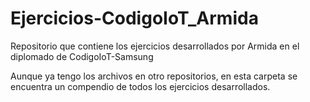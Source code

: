 # Ejercicios-CodigoIoT_Armida
Repositorio que contiene los ejercicios desarrollados por Armida en el diplomado de CodigoIoT-Samsung

Aunque ya tengo los archivos en otro repositorios, en esta carpeta se encuentra un compendio de todos los ejercicios desarrollados.
